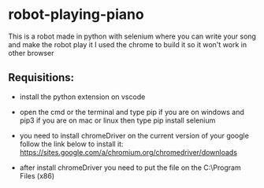 # robot-playing-piano
This is a robot made in python with selenium where you can write your song and make the robot play it
I used the chrome to build it so it won't work in other browser

## Requisitions:
 
* install the python extension on vscode

* open the cmd or the terminal and type pip if you are on windows and pip3 if you are on mac or linux
then type pip install selenium
 
* you need to install chromeDriver on the current version of your google
follow the link below to install it:
https://sites.google.com/a/chromium.org/chromedriver/downloads

* after install chromeDriver you need to put the file on the C:\Program Files (x86)
 
